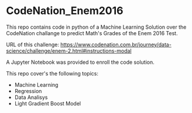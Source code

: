 # CodeNation_Enem2016
This repo contains code in python of a Machine Learning Solution over the CodeNation challange to predict Math's Grades of the Enem 2016 Test.

URL of this challenge:
https://www.codenation.com.br/journey/data-science/challenge/enem-2.html#instructions-modal

A Jupyter Notebook was provided to enroll the code solution.

This repo cover's the following topics:
* Machine Learning
* Regression
* Data Analisys
* Light Gradient Boost Model

